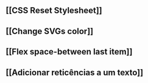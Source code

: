 ## [[CSS Reset Stylesheet]]

## [[Change SVGs color]]

## [[Flex space-between last item]]

## [[Adicionar reticências a um texto]]

